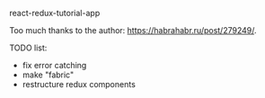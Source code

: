 react-redux-tutorial-app

Too much thanks to the author: https://habrahabr.ru/post/279249/.

TODO list:

* fix error catching
* make "fabric"
* restructure redux components
